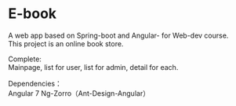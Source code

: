 # E-book
A web app based on Spring-boot and Angular- for Web-dev course.  
This project is an online book store.  

Complete:  
Mainpage, list for user, list for admin, detail for each.  

Dependencies：  
Angular 7
Ng-Zorro（Ant-Design-Angular）  
